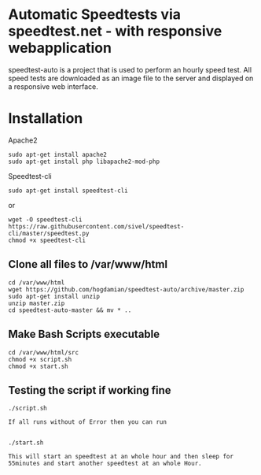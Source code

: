 # Automatic Speedtests via speedtest.net - with responsive webapplication
speedtest-auto is a project that is used to perform an hourly speed test. All speed tests are downloaded as an image file to the server and displayed on a responsive web interface.


# Installation 
Apache2
    
    sudo apt-get install apache2
    sudo apt-get install php libapache2-mod-php


Speedtest-cli

    sudo apt-get install speedtest-cli

or

    wget -O speedtest-cli https://raw.githubusercontent.com/sivel/speedtest-cli/master/speedtest.py
    chmod +x speedtest-cli
    
## Clone all files to /var/www/html
    
    cd /var/www/html
    wget https://github.com/hogdamian/speedtest-auto/archive/master.zip
    sudo apt-get install unzip
    unzip master.zip
    cd speedtest-auto-master && mv * ..
    
## Make Bash Scripts executable
    
    cd /var/www/html/src
    chmod +x script.sh 
    chmod +x start.sh
    
## Testing the script if working fine
    
    ./script.sh
    
    If all runs without of Error then you can run
    
    
    ./start.sh
    
    This will start an speedtest at an whole hour and then sleep for 55minutes and start another speedtest at an whole Hour.
   
    
    

    

